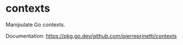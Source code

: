 # contexts

Manipulate Go contexts.

Documentation: https://pkg.go.dev/github.com/pierreprinetti/contexts
